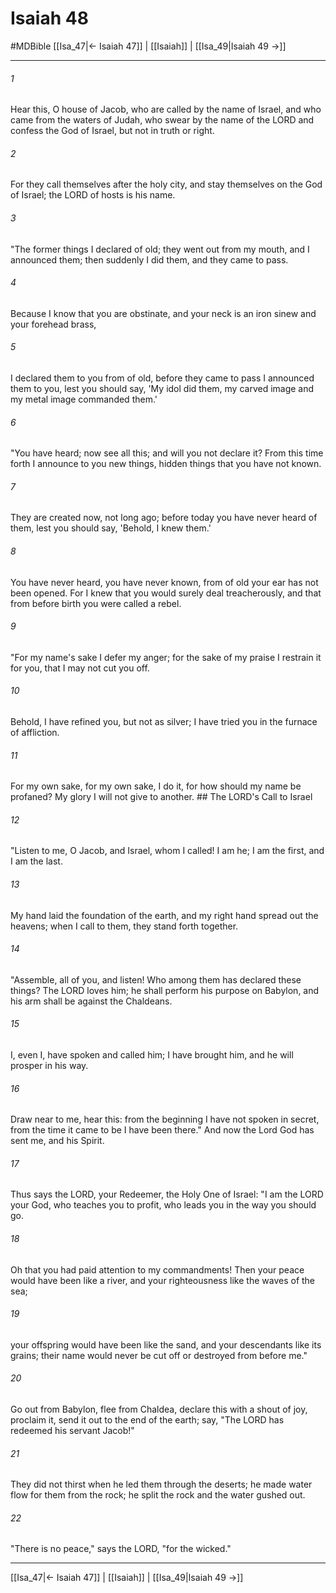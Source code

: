 # Isaiah 48
#MDBible
[[Isa_47|← Isaiah 47]] | [[Isaiah]] | [[Isa_49|Isaiah 49 →]]

***

###### 1 

Hear this, O house of Jacob, who are called by the name of Israel, and who came from the waters of Judah, who swear by the name of the LORD and confess the God of Israel, but not in truth or right. 

###### 2 

For they call themselves after the holy city, and stay themselves on the God of Israel; the LORD of hosts is his name. 

###### 3 

"The former things I declared of old; they went out from my mouth, and I announced them; then suddenly I did them, and they came to pass. 

###### 4 

Because I know that you are obstinate, and your neck is an iron sinew and your forehead brass, 

###### 5 

I declared them to you from of old, before they came to pass I announced them to you, lest you should say, 'My idol did them, my carved image and my metal image commanded them.' 

###### 6 

"You have heard; now see all this; and will you not declare it? From this time forth I announce to you new things, hidden things that you have not known. 

###### 7 

They are created now, not long ago; before today you have never heard of them, lest you should say, 'Behold, I knew them.' 

###### 8 

You have never heard, you have never known, from of old your ear has not been opened. For I knew that you would surely deal treacherously, and that from before birth you were called a rebel. 

###### 9 

"For my name's sake I defer my anger; for the sake of my praise I restrain it for you, that I may not cut you off. 

###### 10 

Behold, I have refined you, but not as silver; I have tried you in the furnace of affliction. 

###### 11 

For my own sake, for my own sake, I do it, for how should my name be profaned? My glory I will not give to another. ## The LORD's Call to Israel 

###### 12 

"Listen to me, O Jacob, and Israel, whom I called! I am he; I am the first, and I am the last. 

###### 13 

My hand laid the foundation of the earth, and my right hand spread out the heavens; when I call to them, they stand forth together. 

###### 14 

"Assemble, all of you, and listen! Who among them has declared these things? The LORD loves him; he shall perform his purpose on Babylon, and his arm shall be against the Chaldeans. 

###### 15 

I, even I, have spoken and called him; I have brought him, and he will prosper in his way. 

###### 16 

Draw near to me, hear this: from the beginning I have not spoken in secret, from the time it came to be I have been there." And now the Lord God has sent me, and his Spirit. 

###### 17 

Thus says the LORD, your Redeemer, the Holy One of Israel: "I am the LORD your God, who teaches you to profit, who leads you in the way you should go. 

###### 18 

Oh that you had paid attention to my commandments! Then your peace would have been like a river, and your righteousness like the waves of the sea; 

###### 19 

your offspring would have been like the sand, and your descendants like its grains; their name would never be cut off or destroyed from before me." 

###### 20 

Go out from Babylon, flee from Chaldea, declare this with a shout of joy, proclaim it, send it out to the end of the earth; say, "The LORD has redeemed his servant Jacob!" 

###### 21 

They did not thirst when he led them through the deserts; he made water flow for them from the rock; he split the rock and the water gushed out. 

###### 22 

"There is no peace," says the LORD, "for the wicked." 

***

[[Isa_47|← Isaiah 47]] | [[Isaiah]] | [[Isa_49|Isaiah 49 →]]
